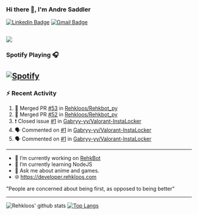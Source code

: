 ### Hi there 👋, I'm Andre Saddler
[![Linkedin Badge](https://img.shields.io/badge/-andrexsaddler-blue?style=flat-square&logo=Linkedin&logoColor=white&link=https://www.linkedin.com/in/andrexsaddler/)](https://www.linkedin.com/in/andrexsaddler/)
[![Gmail Badge](https://img.shields.io/badge/-contact@rehkloos.com-c14438?style=flat-square&logo=Gmail&logoColor=white&link=mailto:contact@rehkloos.com)](mailto:contact@rehkloos.com)

![](https://komarev.com/ghpvc/?username=Rehkloos&color=dc143c)
---
### Spotify Playing 🎧

[![Spotify](https://novatorem.rehkloos.vercel.app/api/spotify)](https://open.spotify.com/user/Rehkloos)
---

### :zap: Recent Activity

<!--START_SECTION:activity-->
1. 🎉 Merged PR [#53](https://github.com/Rehkloos/Rehkbot_py/pull/53) in [Rehkloos/Rehkbot_py](https://github.com/Rehkloos/Rehkbot_py)
2. 🎉 Merged PR [#52](https://github.com/Rehkloos/Rehkbot_py/pull/52) in [Rehkloos/Rehkbot_py](https://github.com/Rehkloos/Rehkbot_py)
3. ❗️ Closed issue [#1](https://github.com/Gabryy-yy/Valorant-InstaLocker/issues/1) in [Gabryy-yy/Valorant-InstaLocker](https://github.com/Gabryy-yy/Valorant-InstaLocker)
4. 🗣 Commented on [#1](https://github.com/Gabryy-yy/Valorant-InstaLocker/issues/1) in [Gabryy-yy/Valorant-InstaLocker](https://github.com/Gabryy-yy/Valorant-InstaLocker)
5. 🗣 Commented on [#1](https://github.com/Gabryy-yy/Valorant-InstaLocker/issues/1) in [Gabryy-yy/Valorant-InstaLocker](https://github.com/Gabryy-yy/Valorant-InstaLocker)
<!--END_SECTION:activity-->

---

- 🔭 I’m currently working on [RehkBot](https://github.com/Rehkloos/Rehkbot_py)
- 🌱 I’m currently learning NodeJS
- 💬 Ask me about anime and games.
- 🌐 https://developer.rehkloos.com

"People are concerned about being first, as opposed to being better"

---
![Rehkloos' github stats](https://github-readme-stats.vercel.app/api?username=Rehkloos&count_private=true)
[![Top Langs](https://github-readme-stats.vercel.app/api/top-langs/?username=Rehkloos&layout=compact)](https://github.com/anuraghazra/github-readme-stats)
